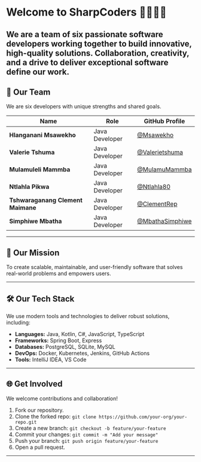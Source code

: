 
# Welcome to SharpCoders 👩‍💻👨‍💻

We are a team of six passionate software developers working together to build innovative, high-quality solutions. Collaboration, creativity, and a drive to deliver exceptional software define our work.
---

## 🤝 Our Team  
We are six developers with unique strengths and shared goals.  


| Name                          | Role                 | GitHub Profile                                         |  
|-------------------------------|----------------------|-------------------------------------------------------|  
| **Hlanganani Msawekho**       | Java Developer      | [@Msawekho](https://github.com/Msawekho)             |  
| **Valerie Tshuma**            | Java Developer       | [@Valerietshuma](https://github.com/Valerietshuma)   |  
| **Mulamuleli Mammba**         | Java Developer       | [@MulamuMammba](https://github.com/MulamuMammba)     |  
| **Ntlahla Pikwa**             | Java Developer           | [@Ntlahla80](https://github.com/Ntlahla80)           |  
| **Tshwaraganang Clement Maimane** | Java Developer       | [@ClementRep](https://github.com/ClementRep)         |  
| **Simphiwe Mbatha**           | Java Developer         |  [@MbathaSimphiwe](https://github.com/MbathaSimphiwe) |  

---

## 🌟 Our Mission  
To create scalable, maintainable, and user-friendly software that solves real-world problems and empowers users.

---

## 🛠️ Our Tech Stack  
We use modern tools and technologies to deliver robust solutions, including:  
- **Languages:** Java, Kotlin, C#, JavaScript, TypeScript  
- **Frameworks:** Spring Boot, Express  
- **Databases:** PostgreSQL, SQLite, MySQL  
- **DevOps:** Docker, Kubernetes, Jenkins, GitHub Actions  
- **Tools:** IntelliJ IDEA, VS Code  



---

## 🌐 Get Involved  
We welcome contributions and collaboration!  
1. Fork our repository.  
2. Clone the forked repo: `git clone https://github.com/your-org/your-repo.git`  
3. Create a new branch: `git checkout -b feature/your-feature`  
4. Commit your changes: `git commit -m "Add your message"`  
5. Push your branch: `git push origin feature/your-feature`  
6. Open a pull request.  

---
